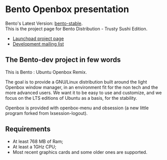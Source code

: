 # Bento Openbox presentation

Bento's Latest Version: [bento-stable](http://linuxvillage.org/en/downloads/). <br>
This is the project page for Bento Distribution - Trusty Sushi Edition.<br>
* [Launchpad project page](https://launchpad.net/bento-dev)
* [Development mailing list](http://www.freelists.org/list/bento-dev)

## The Bento-dev project in few words

This is Bento : Ubuntu Openbox Remix.

The goal is to provide a GNU/Linux distribution built around the light Openbox window manager, in an environment fit for the non tech and the more advanced users. We want it to be easy to use and customize, and we focus on the LTS editions of Ubuntu as a basis, for the stability.

Openbox is provided with openbox-menu and obsession (a new little program forked from lxsession-logout).

## Requirements

- At least 768 MB of Ram;
- At least a 1GHz CPU;
- Most recent graphics cards and some older ones are supported.
